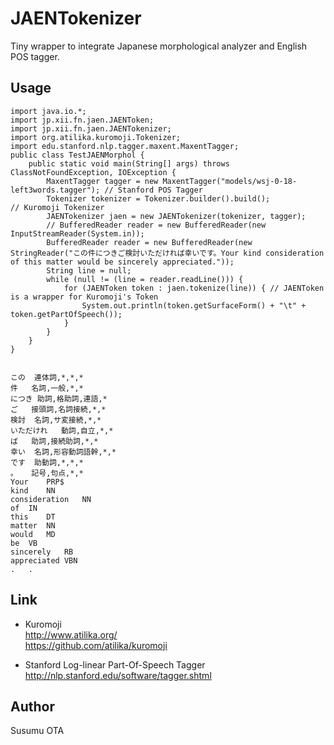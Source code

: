 JAENTokenizer
=============

Tiny wrapper to integrate Japanese morphological analyzer and English POS tagger.

## Usage
	import java.io.*;
	import jp.xii.fn.jaen.JAENToken;
	import jp.xii.fn.jaen.JAENTokenizer;
	import org.atilika.kuromoji.Tokenizer;
	import edu.stanford.nlp.tagger.maxent.MaxentTagger;
	public class TestJAENMorphol {
		public static void main(String[] args) throws ClassNotFoundException, IOException {
			MaxentTagger tagger = new MaxentTagger("models/wsj-0-18-left3words.tagger"); // Stanford POS Tagger 
			Tokenizer tokenizer = Tokenizer.builder().build();                           // Kuromoji Tokenizer
			JAENTokenizer jaen = new JAENTokenizer(tokenizer, tagger);
			// BufferedReader reader = new BufferedReader(new InputStreamReader(System.in));
			BufferedReader reader = new BufferedReader(new StringReader("この件につきご検討いただければ幸いです。Your kind consideration of this matter would be sincerely appreciated."));
			String line = null;
			while (null != (line = reader.readLine())) {
				for (JAENToken token : jaen.tokenize(line)) { // JAENToken is a wrapper for Kuromoji's Token
					System.out.println(token.getSurfaceForm() + "\t" + token.getPartOfSpeech());
				}
			}
		}
	}


	この	連体詞,*,*,*
	件	名詞,一般,*,*
	につき	助詞,格助詞,連語,*
	ご	接頭詞,名詞接続,*,*
	検討	名詞,サ変接続,*,*
	いただけれ	動詞,自立,*,*
	ば	助詞,接続助詞,*,*
	幸い	名詞,形容動詞語幹,*,*
	です	助動詞,*,*,*
	。	記号,句点,*,*
	Your	PRP$
	kind	NN
	consideration	NN
	of	IN
	this	DT
	matter	NN
	would	MD
	be	VB
	sincerely	RB
	appreciated	VBN
	.	.


## Link
* Kuromoji  
<http://www.atilika.org/>  
<https://github.com/atilika/kuromoji>

* Stanford Log-linear Part-Of-Speech Tagger  
<http://nlp.stanford.edu/software/tagger.shtml>

## Author
Susumu OTA
